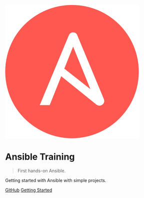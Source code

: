 ![logo](_assets/media/Ansible-Mark-RGB_Mango.svg ':id=logo')

# Ansible Training

> First hands-on Ansible.

Getting started with Ansible with simple projects.

[<i class="fa-brands fa-github"></i> GitHub](https://github.com/guillaume-elambert/ansible-training)
[Getting Started <i class="fa-regular fa-angles-down"></i>](#ansible-training-home)